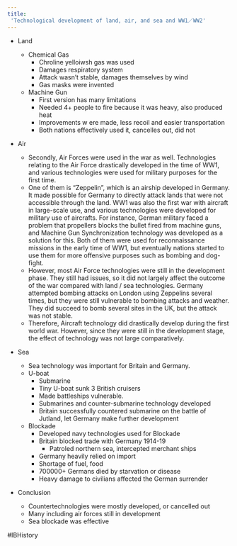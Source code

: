 ```yaml
---
title:
 'Technological development of land, air, and sea and WW1／WW2'
---
```


- Land
    - Chemical Gas
        - Chroline yelloiwsh gas  was used
        - Damages respiratory system
        - Attack wasn’t stable,  damages  themselves  by wind
        - Gas masks were invented
    - Machine Gun
        - First version has many limitations
        - Needed 4+ people to fire  because  it  was  heavy,  also  produced  heat
        - Improvements w ere made, less recoil and easier transportation
        - Both nations effectively used it, cancelles out, did not

- Air
    - Secondly, Air Forces were used in the war as well. Technologies relating to the Air Force drastically developed in the time of WW1, and various technologies were used for military purposes for the first time.
    - One of them is “Zeppelin”, which is an airship developed in Germany. It made possible for Germany to directly attack lands that were not accessible through the land. WW1 was also the first war with aircraft in large-scale use, and various technologies were developed for military use of aircrafts. For instance, German military faced a problem that propellers blocks the bullet fired from machine guns, and Machine Gun Synchronization technology was developed as a solution for this. Both of them were used for reconnaissance missions in the early time of WW1, but eventually nations started to use them for more offensive purposes such as bombing and dog-fight.
    - However, most Air Force technologies were still in the development phase. They still had issues, so it did not largely affect the outcome of the war compared with land / sea technologies. Germany attempted bombing attacks on London using Zeppelins several times, but they were still vulnerable to bombing attacks and weather. They did succeed to bomb several sites in the UK, but the attack was not stable.
    - Therefore, Aircraft technology did drastically develop during the first world war. However, since they were still in the development stage, the effect of technology was not large comparatively.

- Sea
    - Sea technology was important for Britain and Germany.
    - U-boat
        - Submarine
        - Tiny U-boat sunk 3 British cruisers
        - Made battleships vulnerable.
        - Submarines and counter-submarine technology developed
        - Britain successfully countered submarine on the battle of Jutland, let Germany make further development
    - Blockade
        - Developed navy technologies  used for  Blockade
        - Britain blocked trade with Germany 1914-19
            - Patroled northern sea, intercepted merchant ships
        - Germany heavily relied on import
        - Shortage of fuel, food
        - 700000+ Germans died by starvation or disease
        - Heavy damage to civilians affected the German surrender

- Conclusion
    - Countertechnologies were mostly developed, or cancelled out
    - Many including air forces still in development
    - Sea blockade was effective

#IBHistory